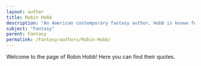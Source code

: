 ```yaml
---
layout: author
title: Robin Hobb
description: "An American contemporary fantasy author, Hobb is known for her 'Farseer' Trilogy and 'Liveship Traders' series, which focus on character development and intricate storylines within an immersive fantasy setting."
subject: "Fantasy"
parent: Fantasy
permalink: /Fantasy/authors/Robin-Hobb/
---
```


Welcome to the page of Robin Hobb! Here you can find their quotes.
